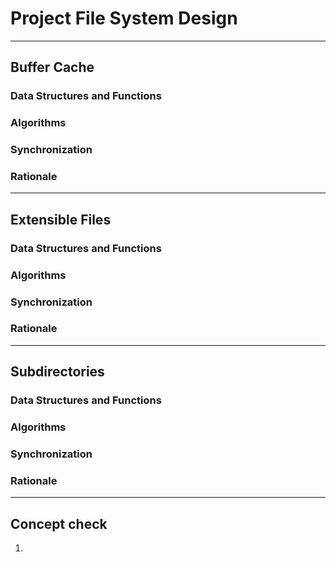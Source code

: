 # Project File System Design 

----------
## Buffer Cache
### Data Structures and Functions


### Algorithms


### Synchronization


### Rationale


----------
## Extensible Files
### Data Structures and Functions


### Algorithms


### Synchronization


### Rationale


----------
## Subdirectories
### Data Structures and Functions


### Algorithms


### Synchronization


### Rationale


----------
## Concept check
1. 
